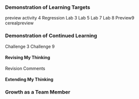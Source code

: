 

### Demonstration of Learning Targets
preview activity 4
Regression
Lab 3
Lab 5
Lab 7 
Lab 8
Preview9
cerealpreview


### Demonstration of Continued Learning
Challenge 3
Challenge 9

#### Revising My Thinking
Revision Comments

#### Extending My Thinking

### Growth as a Team Member
